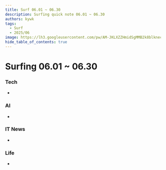```yaml
---
title: Surf 06.01 ~ 06.30
description: Surfing quick note 06.01 ~ 06.30
authors: kywk
tags:
  - Surf
  - 2025/06
image: https://lh3.googleusercontent.com/pw/AM-JKLXZZHmidSgMMB2k8blkneclNRysPXLr__G7rZ4hPi2sN0jC67PHAbX1MyFj8hQX_MTZ6bwIMPwCyu2fu1bU0ZXSX09eu-OlSDb4U-9haUS_wgnVPLaCM6WQLsRbsnocF8X5Edmt35rDjytljbNEMsaf8A=w800-no?authuser=0
hide_table_of_contents: true
---
```


# Surfing 06.01 ~ 06.30

### Tech

-

### AI

-

### IT News

- 

### Life

-
